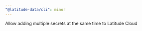 ```yaml
---
"@latitude-data/cli": minor
---
```


Allow adding multiple secrets at the same time to Latitude Cloud
